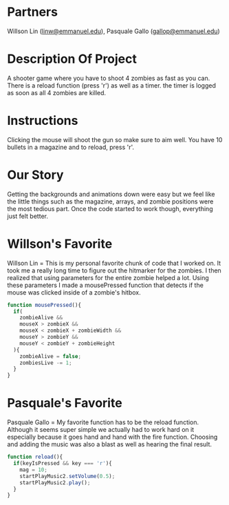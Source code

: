 
# Partners
Willson Lin (linw@emmanuel.edu), Pasquale Gallo (gallop@emmanuel.edu)

# Description Of Project
A shooter game where you have to shoot 4 zombies as fast as you can. There is a reload function (press 'r') as well as a timer. the timer is logged as soon as all 4 zombies are killed. 

# Instructions
Clicking the mouse will shoot the gun so make sure to aim well. You have 10 bullets in a magazine and to reload, press 'r'.

# Our Story
Getting the backgrounds and animations down were easy but we feel like the little things such as the magazine, arrays, and zombie positions were the most tedious part. Once the code started to work though, everything just felt better. 

# Willson's Favorite
Willson Lin = This is my personal favorite chunk of code that I worked on. It took me a really long time to figure out the hitmarker for the zombies. I then realized that using parameters for the entire zombie helped a lot. Using these parameters I made a mousePressed function that detects if the mouse was clicked inside of a zombie's hitbox.
```js
function mousePressed(){
  if(
    zombieAlive &&
    mouseX > zombieX &&
    mouseX < zombieX + zombieWidth &&
    mouseY > zombieY &&
    mouseY < zombieY + zombieHeight
  ){
    zombieAlive = false;
    zombiesLive -= 1;
  }
}
```

# Pasquale's Favorite
Pasquale Gallo = My favorite function has to be the reload function. Although it seems super simple we actually had to work hard on it especially because it goes hand and hand with the fire function. Choosing and adding the music was also a blast as well as hearing the final result.
```js
function reload(){
  if(keyIsPressed && key === 'r'){
    mag = 10;
    startPlayMusic2.setVolume(0.5);
    startPlayMusic2.play();
  }
} 
```